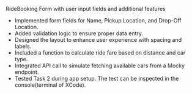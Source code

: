 RideBooking Form with user input fields and additional features
- Implemented form fields for Name, Pickup Location, and Drop-Off Location.
- Added validation logic to ensure proper data entry.
- Designed the layout to enhance user experience with spacing and labels.
- Included a function to calculate ride fare based on distance and car type.
- Integrated API call to simulate fetching available cars from a Mocky endpoint.
- Tested Task 2 during app setup. The test can be inspected in the console(terminal of XCode).
